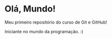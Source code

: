 # Olá, Mundo!
 Meu primeiro repositório do curso de Git e GitHub!

Iniciante no mundo da programação. :)

